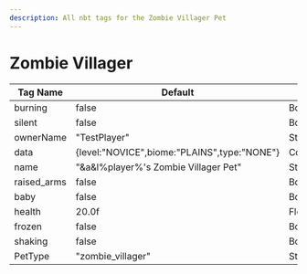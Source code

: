 ```yaml
---
description: All nbt tags for the Zombie Villager Pet
---
```



# Zombie Villager

| Tag Name     | Default                                                            | Type                                         |
| - | - | - |
| burning | false | Boolean |
| silent | false | Boolean |
| ownerName | "TestPlayer" | String |
| data | {level:"NOVICE",biome:"PLAINS",type:"NONE"} | Compound |
| name | "&a&l%player%'s Zombie Villager Pet" | String |
| raised_arms | false | Boolean |
| baby | false | Boolean |
| health | 20.0f | Float |
| frozen | false | Boolean |
| shaking | false | Boolean |
| PetType | "zombie_villager" | String |
